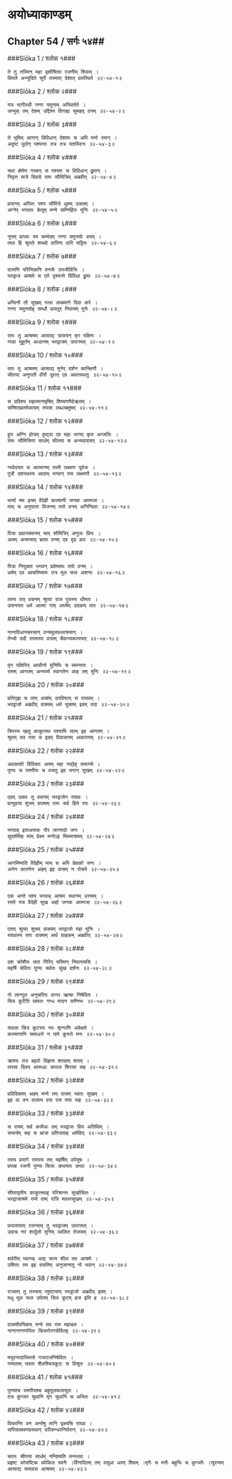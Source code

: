 अयोध्याकाण्डम्
===============================


## Chapter 54  / सर्गः ५४##


###Slōka 1 / श्लोक १###


    ते तु तस्मिन् महा वृक्षौषित्वा रजनीम् शिवाम् ।
    विमले अभ्युदिते सूर्ये तस्मात् देशात् प्रतस्थिरे ॥२-५४-१॥


###Slōka 2 / श्लोक २###


    यत्र भागीरथी गन्गा यमुनाम् अभिवर्तते ।
    जग्मुस् तम् देशम् उद्दिश्य विगाह्य सुमहद् वनम् ॥२-५४-२॥


###Slōka 3 / श्लोक ३###


    ते भूमिम् आगान् विविधान् देशामः च अपि मनो रमान् ।
    अदृष्ट पूर्वान् पश्यन्तः तत्र तत्र यशस्विनः ॥२-५४-३॥


###Slōka 4 / श्लोक ४###


    यथा क्षेमेण गच्चन् स पश्यमः च विविधान् द्रुमान् ।
    निवृत्त मात्रे दिवसे रामः सौमित्रिम् अब्रवीत् ॥२-५४-४॥


###Slōka 5 / श्लोक ५###


    प्रयागम् अभितः पश्य सौमित्रे धूमम् उन्नतम् ।
    अग्नेर् भगवतः केतुम् मन्ये सम्निहितः मुनिः ॥२-५४-५॥


###Slōka 6 / श्लोक ६###


    नूनम् प्राप्ताः स्म सम्भेदम् गन्गा यमुनयोः वयम् ।
    तथा हि श्रूयते शम्ब्दो वारिणा वारि घट्टितः ॥२-५४-६॥


###Slōka 7 / श्लोक ७###


    दारूणि परिभिन्नानि वनजैः उपजीविभिः ।
    भरद्वाज आश्रमे च एते दृश्यन्ते विविधा द्रुमाः ॥२-५४-७॥


###Slōka 8 / श्लोक ८###


    धन्विनौ तौ सुखम् गत्वा लम्बमाने दिवा करे ।
    गन्गा यमुनयोह् सम्धौ प्रापतुर् निलयम् मुनेः ॥२-५४-८॥


###Slōka 9 / श्लोक ९###


    रामः तु आश्रमम् आसाद्य त्रासयन् मृग पक्षिणः ।
    गत्वा मुहूर्तम् अध्वानम् भरद्वाजम् उपागमत् ॥२-५४-९॥


###Slōka 10 / श्लोक १०###


    ततः तु आश्रमम् आसाद्य मुनेर् दर्शन कान्क्षिणौ ।
    सीतया अनुगतौ वीरौ दूरात् एव अवतस्थतुः ॥२-५४-१०॥


###Slōka 11 / श्लोक ११###


    स प्रविश्य महात्मानमृषिम् शिष्यगणैर्वऋतम् ।
    सम्शितव्रतमेकाग्रम् तपसा लब्धचक्षुषम् ॥२-५४-११॥


###Slōka 12 / श्लोक १२###


    हुत अग्नि होत्रम् दृष्ट्वा एव महा भागम् कृत अन्जलिः ।
    रामः सौमित्रिणा सार्धम् सीतया च अभ्यवादयत् ॥२-५४-१२॥


###Slōka 13 / श्लोक १३###


    न्यवेदयत च आत्मानम् तस्मै लक्ष्मण पूर्वजः ।
    पुत्रौ दशरथस्य आवाम् भगवन् राम लक्ष्मणौ ॥२-५४-१३॥


###Slōka 14 / श्लोक १४###


    भार्या मम इयम् वैदेही कल्याणी जनक आत्मजा ।
    माम् च अनुयाता विजनम् तपो वनम् अनिन्दिता ॥२-५४-१४॥


###Slōka 15 / श्लोक १५###


    पित्रा प्रव्राज्यमानम् माम् सौमित्रिर् अनुजः प्रियः ।
    अयम् अन्वगमद् भ्राता वनम् एव दृढ व्रतः ॥२-५४-१५॥


###Slōka 16 / श्लोक १६###


    पित्रा नियुक्ता भगवन् प्रवेष्यामः तपो वनम् ।
    धर्मम् एव आचरिष्यामः तत्र मूल फल अशनाः ॥२-५४-१६॥


###Slōka 17 / श्लोक १७###


    तस्य तत् वचनम् श्रुत्वा राज पुत्रस्य धीमतः ।
    उपानयत धर्म आत्मा गाम् अर्घ्यम् उदकम् ततः ॥२-५४-१७॥


###Slōka 18 / श्लोक १८###


    नानाविधानन्नरसान् वन्यमूलफलाश्रयान् ।
    तेभ्यो ददौ तप्ततपा वासम् चैवाभ्यकल्पयत् ॥२-५४-१८॥


###Slōka 19 / श्लोक १९###


    मृग पक्षिभिर् आसीनो मुनिभिः च समन्ततः ।
    रामम् आगतम् अभ्यर्च्य स्वागतेन आह तम् मुनिः ॥२-५४-१९॥


###Slōka 20 / श्लोक २०###


    प्रतिगृह्य च ताम् अर्चाम् उपविष्टम् स राघवम् ।
    भरद्वाजो अब्रवीद् वाक्यम् धर्म युक्तम् इदम् तदा ॥२-५४-२०॥


###Slōka 21 / श्लोक २१###


    चिरस्य खलु काकुत्स्थ पश्यामि त्वाम् इह आगतम् ।
    श्रुतम् तव मया च इदम् विवासनम् अकारणम् ॥२-५४-२१॥


###Slōka 22 / श्लोक २२###


    अवकाशो विविक्तः अयम् महा नद्योह् समागमे ।
    पुण्यः च रमणीयः च वसतु इह भगान् सुखम् ॥२-५४-२२॥


###Slōka 23 / श्लोक २३###


    एवम् उक्तः तु वचनम् भरद्वाजेन राघवः ।
    प्रत्युवाच शुभम् वाक्यम् रामः सर्व हिते रतः ॥२-५४-२३॥


###Slōka 24 / श्लोक २४###


    भगवन्न् इताअसन्नः पौर जानपदो जनः ।
    सुदर्शमिह माम् प्रेक्ष्य मन्येऽह मिममाश्रमम् ॥२-५४-२४॥


###Slōka 25 / श्लोक २५###


    आगमिष्यति वैदेहीम् माम् च अपि प्रेक्षको जनः ।
    अनेन कारणेन अहम् इह वासम् न रोचये ॥२-५४-२५॥


###Slōka 26 / श्लोक २६###


    एक अन्ते पश्य भगवन्न् आश्रम स्थानम् उत्तमम् ।
    रमते यत्र वैदेही सुख अर्हा जनक आत्मजा ॥२-५४-२६॥


###Slōka 27 / श्लोक २७###


    एतत् श्रुत्वा शुभम् वाक्यम् भरद्वाजो महा मुनिः ।
    राघवस्य ततः वाक्यम् अर्थ ग्राहकम् अब्रवीत् ॥२-५४-२७॥


###Slōka 28 / श्लोक २८###


    दश क्रोशैतः तात गिरिर् यस्मिन् निवत्स्यसि ।
    महर्षि सेवितः पुण्यः सर्वतः सुख दर्शनः ॥२-५४-२८॥


###Slōka 29 / श्लोक २९###


    गो लान्गूल अनुचरितः वानर ऋष्क निषेवितः ।
    चित्र कूटैति ख्यातः गन्ध मादन सम्निभः ॥२-५४-२९॥


###Slōka 30 / श्लोक ३०###


    यावता चित्र कूटस्य नरः शृन्गाणि अवेक्षते ।
    कल्याणानि समाधत्ते न पापे कुरुते मनः ॥२-५४-३०॥


###Slōka 31 / श्लोक ३१###


    ऋषयः तत्र बहवो विहृत्य शरदाम् शतम् ।
    तपसा दिवम् आरूधाः कपाल शिरसा सह ॥२-५४-३१॥


###Slōka 32 / श्लोक ३२###


    प्रविविक्तम् अहम् मन्ये तम् वासम् भवतः सुखम् ।
    इह वा वन वासाय वस राम मया सह ॥२-५४-३२॥


###Slōka 33 / श्लोक ३३###


    स रामम् सर्व कामैअः तम् भरद्वाजः प्रिय अतिथिम् ।
    सभार्यम् सह च भ्रात्रा प्रतिजग्राह धर्मवित् ॥२-५४-३३॥


###Slōka 34 / श्लोक ३४###


    तस्य प्रयागे रामस्य तम् महर्षिम् उपेयुषः ।
    प्रपन्ना रजनी पुण्या चित्राः कथयतः कथाः ॥२-५४-३४॥


###Slōka 35 / श्लोक ३५###


    सीतातृतीय काकुत्स्थह् परिश्रान्तः सुखोचितः ।
    भरद्वाजाश्रमे रम्ये ताम् रात्रि मवस्त्सुखम् ॥२-५४-३५॥


###Slōka 36 / श्लोक ३६###


    प्रभातायाम् रजन्याम् तु भरद्वाजम् उपागमत् ।
    उवाच नर शार्दूलो मुनिम् ज्वलित तेजसम् ॥२-५४-३६॥


###Slōka 37 / श्लोक ३७###


    शर्वरीम् भवनन्न् अद्य सत्य शील तव आश्रमे ।
    उषिताः स्म इह वसतिम् अनुजानातु नो भवान् ॥२-५४-३७॥


###Slōka 38 / श्लोक ३८###


    रात्र्याम् तु तस्याम् व्युष्टायाम् भरद्वाजो अब्रवीद् इदम् ।
    मधु मूल फल उपेतम् चित्र कूटम् व्रज इति ह ॥२-५४-३८॥


###Slōka 39 / श्लोक ३९###


    वासमौपयिकम् मन्ये तव राम महाबल ।
    नानानगगणोपेतः किन्नरोरगसेवितह् ॥२-५४-३९॥


###Slōka 40 / श्लोक ४०###


    मयूरनादाभिरुतो गजराजनिषेवितः ।
    गम्यताम् भवता शैलश्चित्रकूटः स विश्रुतः ॥२-५४-४०॥


###Slōka 41 / श्लोक ४१###


    पुण्यश्च रमणीयश्च बहुमूलफलायुतः ।
    तत्र कुन्जर यूथानि मृग यूथानि च अभितः ॥२-५४-४१॥


###Slōka 42 / श्लोक ४२###


    विचरन्ति वन अन्तेषु तानि द्रक्ष्यसि राघव ।
    सरित्प्रस्रवणप्रस्थान् दरीकन्धरनिर्घरान् ॥२-५४-४२॥


###Slōka 43 / श्लोक ४३###


    चरतः सीतया सार्धम् नन्दिष्यति मनस्तव ।
    प्रहृष्ट कोयष्टिक कोकिल स्वनैः ।र्विनादितम् तम् वसुधा धरम् शिवम् ।मृगैः च मत्तैः बहुभिः च कुन्जरैः ।सुरम्यम् आसाद्य समावस आश्रमम् ॥२-५४-४३॥


